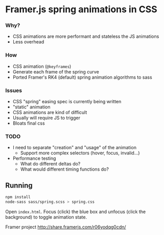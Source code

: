 # Framer.js spring animations in CSS

### Why?

- CSS animations are more performant and stateless the JS animations
- Less overhead

### How

- CSS animation (`@keyframes`)
- Generate each frame of the spring curve
- Ported Framer's RK4 (default) spring animation algorithms to sass

### Issues

- CSS "spring" easing spec is currently being written
- "static" animation
- CSS animations are kind of difficult
- Usually will require JS to trigger
- Bloats final css

### TODO

- I need to separate "creation" and "usage" of the animation
  - Support more complex selectors (hover, focus, invalid...)
- Performance testing
  - What do different deltas do?
  - What would different timing functions do?

## Running

```sh
npm install
node-sass sass/spring.scss > spring.css
```

Open `index.html`. Focus (click) the blue box and unfocus (click the
background) to toggle animation state.

Framer project http://share.framerjs.com/r06yodqg0cdn/

